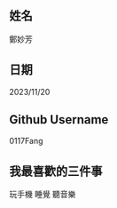 姓名
----
鄭妙芳

日期
----
2023/11/20

Github Username
---------------
0117Fang

我最喜歡的三件事
---------------
玩手機 睡覺 聽音樂